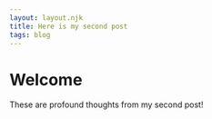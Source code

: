 ```yaml
---
layout: layout.njk
title: Here is my second post
tags: blog
---
```


# Welcome

These are profound thoughts from my second post!